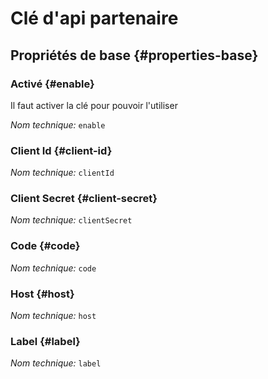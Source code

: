# Clé d'api partenaire
<!--- THIS FILE IS GENERATED PLEASE DO NOT EDIT IT DIRECTLY --->



<OH code="partnerApiCredential"/>


## Propriétés de base {#properties-base}

### Activé {#enable}

Il faut activer la clé pour pouvoir l'utiliser

*Nom technique:* ```enable```
<PH code="partnerApiCredential:enable"/>

### Client Id {#client-id}



*Nom technique:* ```clientId```
<PH code="partnerApiCredential:clientId"/>

### Client Secret {#client-secret}



*Nom technique:* ```clientSecret```
<PH code="partnerApiCredential:clientSecret"/>

### Code {#code}



*Nom technique:* ```code```
<PH code="partnerApiCredential:code"/>

### Host {#host}



*Nom technique:* ```host```
<PH code="partnerApiCredential:host"/>

### Label {#label}



*Nom technique:* ```label```
<PH code="partnerApiCredential:label"/>







